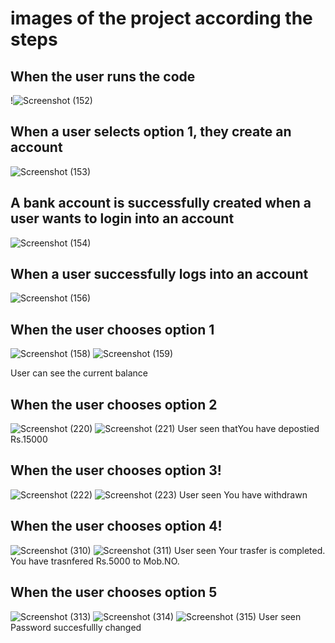
#  images of the project according the steps
## When the user runs the code
!![Screenshot (152)](https://user-images.githubusercontent.com/98878562/153709752-a90e69e2-f588-475a-a821-457499526474.png)


## When a user selects option 1, they create an account
![Screenshot (153)](https://user-images.githubusercontent.com/98878562/153709865-827b5040-0382-4d9c-abe7-79b734231435.png)


## A bank account is successfully created when a user wants to login into an account

![Screenshot (154)](https://user-images.githubusercontent.com/98878562/153709900-aac2a515-673e-4a03-8694-e70bab5d3447.png)


## When a user successfully logs into an account

![Screenshot (156)](https://user-images.githubusercontent.com/98878562/153709925-ebddd9f8-4284-481d-a725-c8ad122c71be.png)

## When the user chooses option 1
![Screenshot (158)](https://user-images.githubusercontent.com/98878562/153710056-e3226c09-438e-4e64-8db5-fc165d3ea2f7.png)
![Screenshot (159)](https://user-images.githubusercontent.com/98878562/153710059-60dfa8e7-1620-422f-bd60-212e43424fd7.png)

User can see the current balance

## When the user chooses option 2
![Screenshot (220)](https://user-images.githubusercontent.com/98878562/153710197-4cb3643a-1cfd-4eba-bd2f-cc8f6021ca32.png)
![Screenshot (221)](https://user-images.githubusercontent.com/98878562/153710200-352f7bd8-4789-4d48-a696-eafbd3e77e9e.png)
 User seen thatYou have depostied Rs.15000


## When the user chooses option 3!
![Screenshot (222)](https://user-images.githubusercontent.com/98878562/153710256-d42b3e73-b4fc-40a7-bf7f-87f7a40901c3.png)
![Screenshot (223)](https://user-images.githubusercontent.com/98878562/153710259-0eb14b02-6ecb-4f3f-b0af-2c44354b1f86.png)
User seen 
You have withdrawn


## When the user chooses option 4!
![Screenshot (310)](https://user-images.githubusercontent.com/98878562/153710398-50e92801-f9b1-421e-8a42-ee3676172f77.png)
![Screenshot (311)](https://user-images.githubusercontent.com/98878562/153710402-6b3b619c-80eb-4b22-870a-6be700c717ec.png)
 User seen Your trasfer is completed. You have trasnfered Rs.5000 to Mob.NO.



## When the user chooses option 5
![Screenshot (313)](https://user-images.githubusercontent.com/98878562/153710458-48624d8e-e376-43bd-876f-1f9aa118f0f1.png)
![Screenshot (314)](https://user-images.githubusercontent.com/98878562/153710460-acb3abc7-50fd-402d-9c04-f28944323f1b.png)
![Screenshot (315)](https://user-images.githubusercontent.com/98878562/153710461-5410dc3c-a00a-40eb-af2c-717d81837646.png)
User seen Password succesfullly changed

